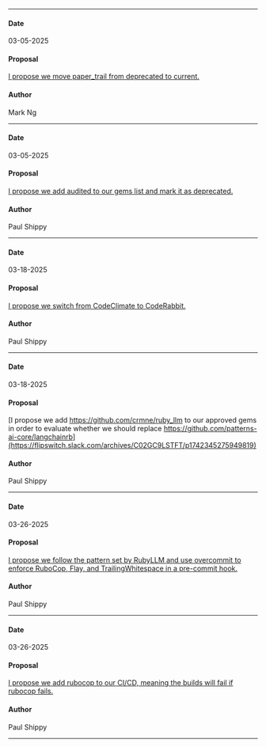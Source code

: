 ***
#### Date
03-05-2025
#### Proposal 
[I propose we move paper_trail from deprecated to current.](https://flipswitch.slack.com/archives/C02GC9LSTFT/p1741207990579539)

#### Author
Mark Ng
***
#### Date
03-05-2025
#### Proposal 
[I propose we add audited to our gems list and mark it as deprecated.](https://flipswitch.slack.com/archives/C02GC9LSTFT/p1741215816736519)

#### Author
Paul Shippy
***
#### Date
03-18-2025
#### Proposal 
[I propose we switch from CodeClimate to CodeRabbit.](https://flipswitch.slack.com/archives/C02GC9LSTFT/p1742336121285359)

#### Author
Paul Shippy
***
#### Date
03-18-2025
#### Proposal 
[I propose we add https://github.com/crmne/ruby_llm to our approved gems in order to evaluate whether we should replace https://github.com/patterns-ai-core/langchainrb](https://flipswitch.slack.com/archives/C02GC9LSTFT/p1742345275949819)

#### Author
Paul Shippy
***

#### Date
03-26-2025
#### Proposal 
[I propose we follow the pattern set by RubyLLM and use overcommit to enforce RuboCop, Flay, and TrailingWhitespace in a pre-commit hook. ](https://flipswitch.slack.com/archives/C02GC9LSTFT/p1743024956277609)

#### Author
Paul Shippy

***
#### Date
03-26-2025
#### Proposal 
[I propose we add rubocop to our CI/CD, meaning the builds will fail if rubocop fails. ](https://flipswitch.slack.com/archives/C02GC9LSTFT/p1743034791564479)

#### Author
Paul Shippy
***
